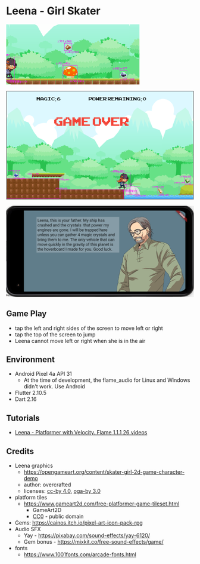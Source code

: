 # Leena - Girl Skater

![screenshot](readme/screenshot.gif)

![game over](readme/game_over.png)

![intro screen](readme/intro_screen.png)

## Game Play

* tap the left and right sides of the screen to move left or right
* tap the top of the screen to jump
* Leena cannot move left or right when she is in the air

## Environment

* Android Pixel 4a API 31
  * At the time of development, the flame_audio for Linux and Windows didn't work.  Use Android
* Flutter 2.10.5
* Dart 2.16

## Tutorials

* [Leena - Platformer with Velocity. Flame 1.1.1 26 videos](https://youtube.com/playlist?list=PLxvyAnoL-vu61SszbB5ecb0mV1ppwAIIL)

## Credits

* Leena graphics
  * https://opengameart.org/content/skater-girl-2d-game-character-demo
  * author: overcrafted
  * licenses: [cc-by 4.0](https://creativecommons.org/licenses/by/4.0/), [oga-by 3.0](https://static.opengameart.org/OGA-BY-3.0.txt)
* platform tiles 
  * https://www.gameart2d.com/free-platformer-game-tileset.html
    * GameArt2D
    * [CC0](https://www.gameart2d.com/license.html) - public domain
* Gems: https://cainos.itch.io/pixel-art-icon-pack-rpg
* Audio SFX
  * Yay - https://pixabay.com/sound-effects/yay-6120/
  * Gem bonus - https://mixkit.co/free-sound-effects/game/
* fonts
  * https://www.1001fonts.com/arcade-fonts.html
  